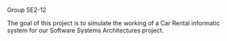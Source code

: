 Group SE2-12

The goal of this project is to simulate the working of a Car Rental informatic system for our Software Systems Architectures project.